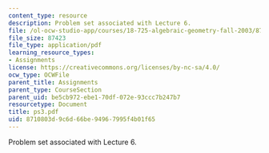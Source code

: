 ```yaml
---
content_type: resource
description: Problem set associated with Lecture 6.
file: /ol-ocw-studio-app/courses/18-725-algebraic-geometry-fall-2003/8710803d9c6d66be94967995f4b01f65_ps3.pdf
file_size: 87423
file_type: application/pdf
learning_resource_types:
- Assignments
license: https://creativecommons.org/licenses/by-nc-sa/4.0/
ocw_type: OCWFile
parent_title: Assignments
parent_type: CourseSection
parent_uid: be5cb972-ebe1-70df-072e-93ccc7b247b7
resourcetype: Document
title: ps3.pdf
uid: 8710803d-9c6d-66be-9496-7995f4b01f65
---
```

Problem set associated with Lecture 6.